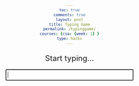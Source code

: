 ```yaml
---
toc: true
comments: true
layout: post
title: Typing Game
permalink: /typinggame/
courses: {csa: {week: 1} }
type: hacks
---
```


<html>
<head>
  <style>
    /* styling */
    body {
      text-align: center;
    }
    #game-container {
      width: 400px;
      margin: 0 auto;
    }
    #word-display {
      font-size: 24px;
      margin-bottom: 20px;
    }
    #input-field {
      font-size: 18px;
      padding: 5px;
      width: 100%;
      box-sizing: border-box;
    }
    #timer {
      font-size: 18px;
      margin-top: 20px;
    }
    .result {
    border-radius: 12px;
    border: 1px solid black;
    padding: 20px;
    max-width: 300px;
    flex-shrink: 0;
    }
  </style>
  <!-- Importing table and sorting code -->
  <link rel="stylesheet" type="text/css" href="https://cdn.datatables.net/1.13.4/css/jquery.dataTables.min.css">
  <script type="text/javascript" language="javascript" src="https://code.jquery.com/jquery-3.6.0.min.js"></script>
  <script>var define = null;</script>
  <script type="text/javascript" language="javascript" src="https://cdn.datatables.net/1.13.4/js/jquery.dataTables.min.js"></script>
</head>
<body>
  <!-- div for the game. Includes the words being displayed, the inputs, and the timer -->
  <div id="game-container">
    <p id="word-display">Start typing...</p>
    <input type="text" id="input-field" autofocus>
    <p id="timer"></p>
  </div>
  <!-- This is the leaderboard table. The table headers are given here and the contents are in "flaskBody" and is updated by the script at the bottom. -->
  <!-- <div id="result">
    <table id="flaskTable" class="table" style="width:100%">
        <thead id="flaskHead">
            <tr>
                <th>ID</th>
                <th>Name</th>
                <th>Time</th>
            </tr>
        </thead>
        <tbody id="flaskBody"></tbody>
    </table>
  </div> -->

 

  <script>
    // This is the word bank
    var words = ["determine", "retiree", "thought", "improve", "truth", "active", "polish", "curve", "stun", "addicted", "extreme", "affect", "present", "certain", "dramatic", "greeting", "order", "twin", "fade", "relevance", "glimpse", "grain", "debt", "tell", "morning", "genetic", "suggest", "reduce", "demonstrate", "lift", "make", "entry", "circulation", "supply", "accountant", "admire", "spot", "assignment", "bracket", "satellite", "agony", "equal", "afford", "wash", "throw", "mistreat", "measure", "competition", "education", "tolerate"];
    // This is the counter for how many words have been completed
    var wordsComplete = 0;
    // This generates a random integer from 1 to 50
    var currentWordIndex = Math.floor((Math.random() * 50) + 1);
    // This uses the random integer from above as an index for a random word from the word bank
    var currentWord = words[currentWordIndex];
    // This sets the startTime and the timerInterval to un undefined value
    var startTime = null;
    var timerInterval = null;

    // This is the table being defined as a constant variable
    const tableContainer = document.getElementById("result");

    // This sets the username and the actualTime to un undefined value
    var username = null;
    var actualTime = null;

    // This is the code that replaces the previous word
    var wordDisplay = document.getElementById("word-display");
    // This gets the input from the text box
    var inputField = document.getElementById("input-field");
    // This is the code that allows the timer to update
    var timer = document.getElementById("timer");

    // This is the database where the scores are stored. The read and create urls are also defined here
    // const url = "https://petitepandas.duckdns.org/api/times"
    // const create_fetch = url + '/create';
    // const read_fetch = url + '/';

    // This displays the random word
    wordDisplay.textContent = currentWord;

    // function starts as soon as it detects an input
    inputField.addEventListener("input", function(event) {
      var enteredText = event.target.value;

      // starts the timer after the user inputs something into the textbox
      if (!startTime) {
        startTime = new Date();
        startTimer();
      }

      // verifies is the entered word is the same as the actual word they are trying to type
      if (enteredText === currentWord) {
        currentWordIndex = Math.floor((Math.random() * 50) + 1);
        wordsComplete++;
        // makes sure the user has typed at least 5 random words
        if (wordsComplete >= 5) {
          // displays a "You Win!"
          wordDisplay.textContent = "You Win!";
          // hides the text box
          inputField.style.display = "none";
          // stops the timer
          stopTimer();
        } else {
          // if the user has not typed 5 words, gets another random word
          currentWord = words[currentWordIndex];
          // displays the random word
          wordDisplay.textContent = currentWord;
          // clears the text box after the current word has been entered
          inputField.value = "";
        }
      }
    });

    // starts repeated action (timer) that updates every 10 milliseconds (0.01)
    function startTimer() {
      timerInterval = setInterval(updateTimer, 10);
    }

    // stops the timer when it is called. It is called after the user has typed 5 words
    function stopTimer() {
      // makes the action above (timer) stop
      clearInterval(timerInterval);
      // alert(timer.textContent)
      // Waits 1 second after the game is complete. Then it asks for the user's name. Afterwards, your information is added to the database at the bottom.
      setTimeout(()=> {
         username = alert('Congratulations! You got a time of ' + actualTime + 'seconds!');
        //  create_times();
        //  onPageLoad();
        //  1 second after your username has been given, the page reloads. This allows you to view your score on the leaderboard
        setTimeout(()=> {
          location.reload();
        }
        ,1000);
      }
      ,1000);
    }

    // this function updates the timer every millisecond
    function updateTimer() {
      var currentTime = new Date();
      // subtracts the currentTime from the startTime to calculate the elapsed time in hundredths of a second
      var elapsedTime = Math.floor((currentTime - startTime) / 10);
      // Converts the elapsed time to seconds with two decimal places
      actualTime = (elapsedTime / 100).toFixed(2)
      // displays on the frontend
      timer.textContent = "Time: " + actualTime + " seconds";
    }

    // this function posts to the database
//     function create_times(){
//         const body = {
//             uid: username,
//             totaltime: actualTime,
//         };
//         const requestOptions = {
//             method: 'POST',
//             body: JSON.stringify(body),
//             headers: {
//                 "content-type": "application/json",
//                 'Authorization': 'Bearer my-token',
//             },
//         };
//         // Fetch API call to the database to create a new database entry
//         fetch(create_fetch, requestOptions)
//         .then(response => {
//             // trap error response from Web API
//             // response contains valid result
//             response.json().then(data => {
//                 console.log(data);
//                 // tableContainer.innerHTML = ''
//             })
//         })
//     }

//   // this code runs when the page loads
//   $(document).ready(function() {
//     // fetches the contents of the database from the below url
//     fetch('https://petitepandas.duckdns.org/api/times/', { mode: 'cors' })
//     .then(response => {
//       if (!response.ok) {
//         throw new Error('API response failed');
//       }
//       return response.json();
//     })
//     .then(data => {
//       for (const row of data) {
//         // appends the data to the table
//         $('#flaskBody').append('<tr><td>' + 
//             row.id + '</td><td>' + 
//             row.uid + '</td><td>' + 
//             row.totaltime + '</td></tr>');
//       }
//       // displays the table
//       $("#flaskTable").DataTable();
//     })
//     .catch(error => {
//       console.error('Error:', error);
//     });
//   });
  </script>
</body>
</html>